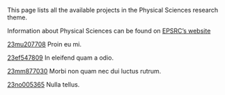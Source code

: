 This page lists all the available projects in the Physical Sciences research theme.

Information about Physical Sciences can be found on [EPSRC’s website](https://www.example.com/theme6)

[23mu207708](../projects/23mu207708.md) Proin eu mi.

[23ef547809](../projects/23ef547809.md) In eleifend quam a odio.

[23mm877030](../projects/23mm877030.md) Morbi non quam nec dui luctus rutrum.

[23no005365](../projects/23no005365.md) Nulla tellus.
